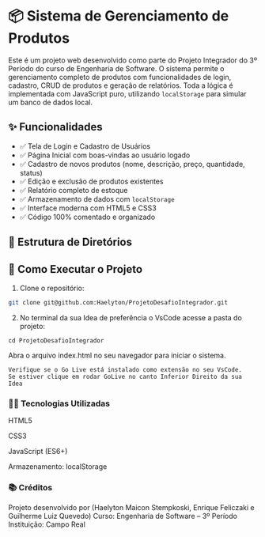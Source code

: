 # 📦 Sistema de Gerenciamento de Produtos

Este é um projeto web desenvolvido como parte do Projeto Integrador do 3º Período do curso de Engenharia de Software. O sistema permite o gerenciamento completo de produtos com funcionalidades de login, cadastro, CRUD de produtos e geração de relatórios. Toda a lógica é implementada com JavaScript puro, utilizando `localStorage` para simular um banco de dados local.

## ✨ Funcionalidades

- ✅ Tela de Login e Cadastro de Usuários
- ✅ Página Inicial com boas-vindas ao usuário logado
- ✅ Cadastro de novos produtos (nome, descrição, preço, quantidade, status)
- ✅ Edição e exclusão de produtos existentes
- ✅ Relatório completo de estoque
- ✅ Armazenamento de dados com `localStorage`
- ✅ Interface moderna com HTML5 e CSS3
- ✅ Código 100% comentado e organizado

## 📁 Estrutura de Diretórios


## 🚀 Como Executar o Projeto

1. Clone o repositório:

```bash
git clone git@github.com:Haelyton/ProjetoDesafioIntegrador.git
```

2. No terminal da sua Idea de preferência o VsCode acesse a pasta do projeto:

```
cd ProjetoDesafioIntegrador
```
Abra o arquivo index.html no seu navegador para iniciar o sistema.
```
Verifique se o Go Live está instalado como extensão no seu VsCode.
Se estiver clique em rodar GoLive no canto Inferior Direito da sua Idea
```

### 👨‍💻 Tecnologias Utilizadas
HTML5

CSS3

JavaScript (ES6+)

Armazenamento: localStorage

### 📚 Créditos
Projeto desenvolvido por (Haelyton Maicon Stempkoski, Enrique Feliczaki e Guilherme Luiz Quevedo)
Curso: Engenharia de Software – 3º Período
Instituição: Campo Real



